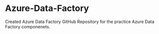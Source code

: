 # Azure-Data-Factory
Created Azure Data Factory GitHub Repository for the practice Azure Data Factory componenets.
